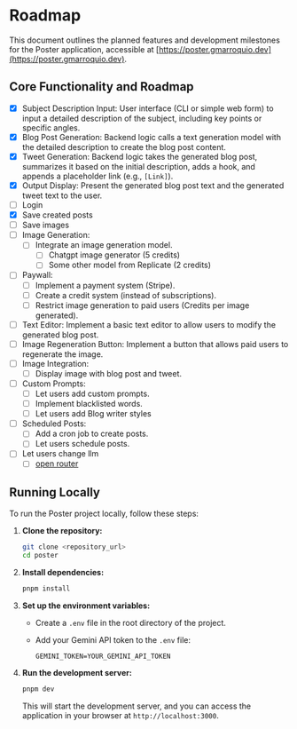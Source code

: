 # Roadmap

This document outlines the planned features and development milestones for the Poster application, accessible at [https://poster.gmarroquio.dev](https://poster.gmarroquio.dev).

## Core Functionality and Roadmap

- [x] Subject Description Input: User interface (CLI or simple web form) to input a detailed description of the subject, including key points or specific angles.
- [x] Blog Post Generation: Backend logic calls a text generation model with the detailed description to create the blog post content.
- [x] Tweet Generation: Backend logic takes the generated blog post, summarizes it based on the initial description, adds a hook, and appends a placeholder link (e.g., `[Link]`).
- [x] Output Display: Present the generated blog post text and the generated tweet text to the user.
- [ ] Login
- [x] Save created posts
- [ ] Save images
- [ ] Image Generation:
  - [ ] Integrate an image generation model.
    - [ ] Chatgpt image generator (5 credits)
    - [ ] Some other model from Replicate (2 credits)
- [ ] Paywall:
  - [ ] Implement a payment system (Stripe).
  - [ ] Create a credit system (instead of subscriptions).
  - [ ] Restrict image generation to paid users (Credits per image generated).
- [ ] Text Editor: Implement a basic text editor to allow users to modify the generated blog post.
- [ ] Image Regeneration Button: Implement a button that allows paid users to regenerate the image.
- [ ] Image Integration:
  - [ ] Display image with blog post and tweet.
- [ ] Custom Prompts:
  - [ ] Let users add custom prompts.
  - [ ] Implement blacklisted words.
  - [ ] Let users add Blog writer styles
- [ ] Scheduled Posts:
  - [ ] Add a cron job to create posts.
  - [ ] Let users schedule posts.
- [ ] Let users change llm
  - [ ] [open router](https://openrouter.ai/)

## Running Locally

To run the Poster project locally, follow these steps:

1.  **Clone the repository:**

    ```bash
    git clone <repository_url>
    cd poster
    ```

2.  **Install dependencies:**

    ```bash
    pnpm install
    ```

3.  **Set up the environment variables:**

    - Create a `.env` file in the root directory of the project.
    - Add your Gemini API token to the `.env` file:

      ```
      GEMINI_TOKEN=YOUR_GEMINI_API_TOKEN
      ```

4.  **Run the development server:**

    ```bash
    pnpm dev
    ```

    This will start the development server, and you can access the application in your browser at `http://localhost:3000`.
